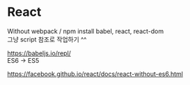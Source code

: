 # React 

Without webpack / npm install babel, react, react-dom  
그냥 script 참조로 작업하기 ^^

https://babeljs.io/repl/  
ES6 -> ES5

https://facebook.github.io/react/docs/react-without-es6.html